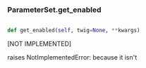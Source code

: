 ### ParameterSet.get_enabled

```py

def get_enabled(self, twig=None, **kwargs)

```



[NOT IMPLEMENTED]

raises NotImplementedError: because it isn't

